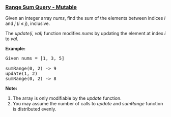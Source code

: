 ### [Range Sum Query - Mutable](https://leetcode.com/problems/range-sum-query-mutable)

<p>Given an integer array <i>nums</i>, find the sum of the elements between indices <i>i</i> and <i>j</i> (<i>i</i> &le; <i>j</i>), inclusive.</p>

<p>The <i>update(i, val)</i> function modifies <i>nums</i> by updating the element at index <i>i</i> to <i>val</i>.</p>

<p><b>Example:</b></p>

<pre>
Given nums = [1, 3, 5]

sumRange(0, 2) -&gt; 9
update(1, 2)
sumRange(0, 2) -&gt; 8
</pre>

<p><b>Note:</b></p>

<ol>
	<li>The array is only modifiable by the <i>update</i> function.</li>
	<li>You may assume the number of calls to <i>update</i> and <i>sumRange</i> function is distributed evenly.</li>
</ol>
